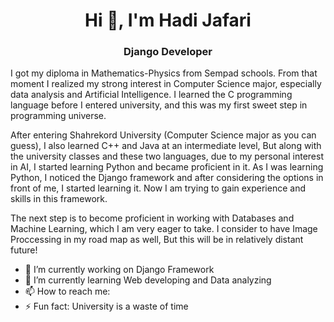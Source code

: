 
<h1 align="center">Hi 👋, I'm Hadi Jafari</h1>
<h3 align="center">Django Developer</h3>

I got my diploma in Mathematics-Physics from Sempad schools. From that moment I realized my strong interest in Computer Science major, especially data analysis and Artificial Intelligence.
I learned the C programming language before I entered university, and this was my first sweet step in programming universe.

After entering Shahrekord University (Computer Science major as you can guess), I also learned C++ and Java at an intermediate level,
But along with the university classes and these two languages, due to my personal interest in AI, I started learning Python and became proficient in it.
As I was learning Python, I noticed the Django framework and after considering the options in front of me, I started learning it.
Now I am trying to gain experience and skills in this framework.

The next step is to become proficient in working with Databases and Machine Learning, which I am very eager to take.
I consider to have Image Proccessing in my road map as well, But this will be in relatively distant future!

- 🔭 I’m currently working on Django Framework
- 🌱 I’m currently learning Web developing and Data analyzing
- 📫 How to reach me: 
- ⚡ Fun fact: University is a waste of time
